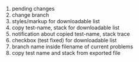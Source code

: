 1. pending changes
2. change branch
3. styles/markup for downloadable list
4. copy test-name, stack for downloadable list
5. notification about copied test-name, stack trace
6. checkbox (test fixed) for downloadable list
7. branch name inside filename of current problems
8. copy test name and stack from exported file

